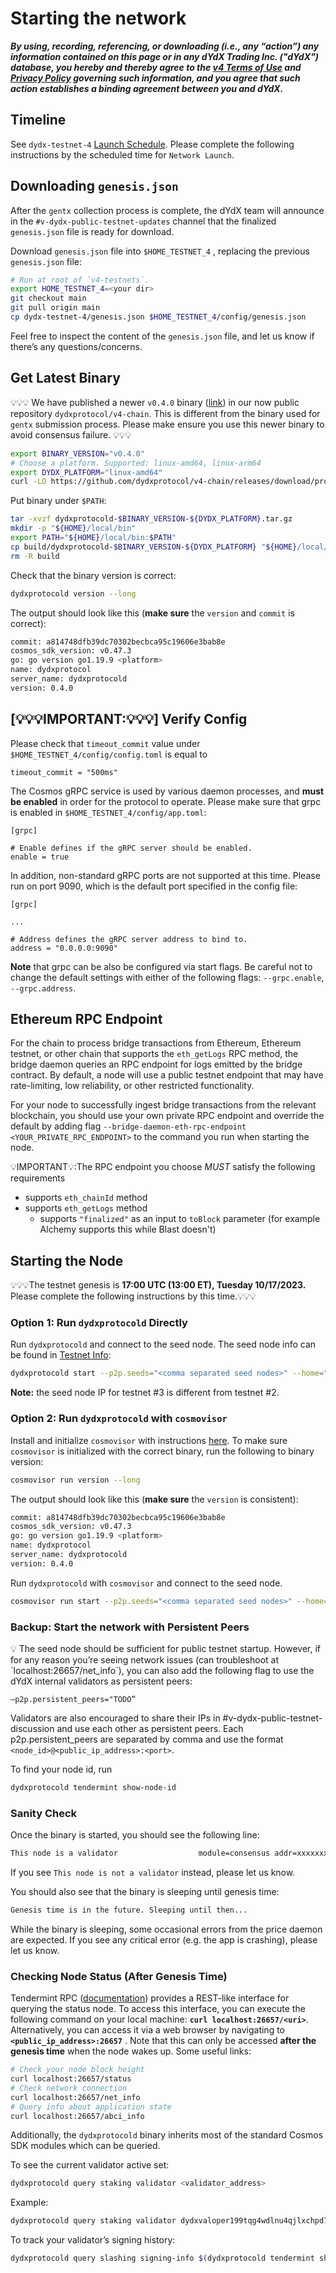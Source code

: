 # Starting the network

***By using, recording, referencing, or downloading (i.e., any “action”) any information contained on this page or in any dYdX Trading Inc. ("dYdX") database, you hereby and thereby agree to the [v4 Terms of Use](https://dydx.exchange/v4-terms) and [Privacy Policy](https://dydx.exchange/privacy) governing such information, and you agree that such action establishes a binding agreement between you and dYdX.***

## Timeline

See `dydx-testnet-4` [Launch Schedule](https://v4-teacher.vercel.app/testnets/schedule). Please complete the following instructions by the scheduled time for `Network Launch`.

## Downloading `genesis.json`

After the `gentx` collection process is complete, the dYdX team will announce in the `#v-dydx-public-testnet-updates` channel that the finalized `genesis.json` file is ready for download. 

Download `genesis.json` file into `$HOME_TESTNET_4` , replacing the previous `genesis.json` file:

```bash
# Run at root of `v4-testnets`.
export HOME_TESTNET_4=<your dir>
git checkout main
git pull origin main
cp dydx-testnet-4/genesis.json $HOME_TESTNET_4/config/genesis.json
```

Feel free to inspect the content of the `genesis.json` file, and let us know if there’s any questions/concerns.

## Get Latest Binary

💡💡💡 We have published a newer `v0.4.0` binary ([link](https://github.com/dydxprotocol/v4-chain/releases/tag/protocol%2Fv0.4.0)) in our now public repository `dydxprotocol/v4-chain`. This is different from the binary used for `gentx` submission process. Please make ensure you use this newer binary to avoid consensus failure. 💡💡💡

```bash
export BINARY_VERSION="v0.4.0"
# Choose a platform. Supported: linux-amd64, linux-arm64
export DYDX_PLATFORM="linux-amd64"
curl -LO https://github.com/dydxprotocol/v4-chain/releases/download/protocol%2F$BINARY_VERSION/dydxprotocold-$BINARY_VERSION-$DYDX_PLATFORM.tar.gz
```

Put binary under `$PATH`:

```bash
tar -xvzf dydxprotocold-$BINARY_VERSION-${DYDX_PLATFORM}.tar.gz
mkdir -p "${HOME}/local/bin"
export PATH="${HOME}/local/bin:$PATH"
cp build/dydxprotocold-$BINARY_VERSION-${DYDX_PLATFORM} "${HOME}/local/bin/dydxprotocold"
rm -R build 
```

Check that the binary version is correct:

```bash
dydxprotocold version --long
```

The output should look like this (**make sure** the `version` and `commit` is correct):

```bash
commit: a814748dfb39dc70302becbca95c19606e3bab8e
cosmos_sdk_version: v0.47.3
go: go version go1.19.9 <platform>
name: dydxprotocol
server_name: dydxprotocold
version: 0.4.0
```

## [💡💡💡IMPORTANT:💡💡💡] Verify Config 

Please check that `timeout_commit` value under `$HOME_TESTNET_4/config/config.toml` is equal to
```
timeout_commit = "500ms"
```

The Cosmos gRPC service is used by various daemon processes, and **must be enabled** in order for the protocol to operate.
Please make sure that grpc is enabled in `$HOME_TESTNET_4/config/app.toml`:
```
[grpc]

# Enable defines if the gRPC server should be enabled.
enable = true
```

In addition, non-standard gRPC ports are not supported at this time. Please run on port 9090, which is the default
port specified in the config file:

```
[grpc]

...

# Address defines the gRPC server address to bind to.
address = "0.0.0.0:9090"
```

**Note** that grpc can be also be configured via start flags. Be careful not to change the default settings with either
of the following flags: `--grpc.enable`, `--grpc.address`.

## Ethereum RPC Endpoint

For the chain to process bridge transactions from Ethereum, Ethereum testnet, or other chain that supports the `eth_getLogs` RPC method, the bridge daemon queries an RPC endpoint for logs emitted by the bridge contract. By default, a node will use a public testnet endpoint that may have rate-limiting, low reliability, or other restricted functionality.

For your node to successfully ingest bridge transactions from the relevant blockchain, you should use your own private RPC endpoint and override the default by adding flag `--bridge-daemon-eth-rpc-endpoint <YOUR_PRIVATE_RPC_ENDPOINT>` to the command you run when starting the node.

💡IMPORTANT💡:The RPC endpoint you choose *MUST* satisfy the following requirements
* supports `eth_chainId` method
* supports `eth_getLogs` method
    * supports `"finalized"` as an input to `toBlock` parameter (for example Alchemy supports this while Blast doesn't)

## Starting the Node

💡💡💡The testnet genesis is **17:00 UTC (13:00 ET), Tuesday 10/17/2023.** Please complete the following instructions by this time.💡💡💡

### Option 1: Run `dydxprotocold` Directly

Run `dydxprotocold` and connect to the seed node. The seed node info can be found in [Testnet Info](https://v4-teacher.vercel.app/testnets/testnet_info):

```bash
dydxprotocold start --p2p.seeds="<comma separated seed nodes>" --home="$HOME_TESTNET_4"
```

**Note:** the seed node IP for testnet #3 is different from testnet #2.

### Option 2: Run `dydxprotocold` with `cosmovisor`

Install and initialize `cosmovisor` with instructions [here](https://v4-teacher.vercel.app/validators/cosmovisor). To make sure `cosmovisor` is initialized with the correct binary, run the following to binary version:

```bash
cosmovisor run version --long
```

The output should look like this (**make sure** the `version` is consistent):

```bash
commit: a814748dfb39dc70302becbca95c19606e3bab8e
cosmos_sdk_version: v0.47.3
go: go version go1.19.9 <platform>
name: dydxprotocol
server_name: dydxprotocold
version: 0.4.0
```

Run `dydxprotocold` with `cosmovisor` and connect to the seed node. 

```bash
cosmovisor run start --p2p.seeds="<comma separated seed nodes>" --home="$HOME_TESTNET_4"
```

### Backup: Start the network with Persistent Peers

<aside>
💡 The seed node should be sufficient for public testnet startup. However, if for any reason you’re seeing network issues (can troubleshoot at `localhost:26657/net_info`), you can also add the following flag to use the dYdX internal validators as persistent peers:

`—p2p.persistent_peers="TODO”`

</aside>

Validators are also encouraged to share their IPs in #v-dydx-public-testnet-discussion and use each other as persistent peers. Each p2p.persistent_peers are separated by comma and use the format `<node_id>@<public_ip_address>:<port>`.

To find your node id, run

```protobuf
dydxprotocold tendermint show-node-id
```

### Sanity Check

Once the binary is started, you should see the following line:

```bash
This node is a validator                  module=consensus addr=xxxxxxxxxx
```

If you see `This node is not a validator` instead, please let us know.

You should also see that the binary is sleeping until genesis time:

```bash
Genesis time is in the future. Sleeping until then... 
```

While the binary is sleeping, some occasional errors from the price daemon are expected. If you see any critical error (e.g. the app is crashing), please let us know.

### Checking Node Status (After Genesis Time)

Tendermint RPC ([documentation](https://docs.tendermint.com/v0.34/rpc/#/)) provides a REST-like interface for querying the status node. To access this interface, you can execute the following command on your local machine: **`curl localhost:26657/<uri>`**. Alternatively, you can access it via a web browser by navigating to **`<public_ip_address>:26657`** . Note that this can only be accessed **after the genesis time** when the node wakes up. Some useful links:

```bash
# Check your node block height
curl localhost:26657/status
# Check network connection
curl localhost:26657/net_info
# Query info about application state
curl localhost:26657/abci_info
```

Additionally, the `dydxprotocold` binary inherits most of the standard Cosmos SDK modules which can be queried.

To see the current validator active set:

```bash
dydxprotocold query staking validator <validator_address>
```

Example:

```bash
dydxprotocold query staking validator dydxvaloper199tqg4wdlnu4qjlxchpd7seg454937hjxg9yhy
```

To track your validator’s signing history:

```bash
dydxprotocold query slashing signing-info $(dydxprotocold tendermint show-validator)
```
